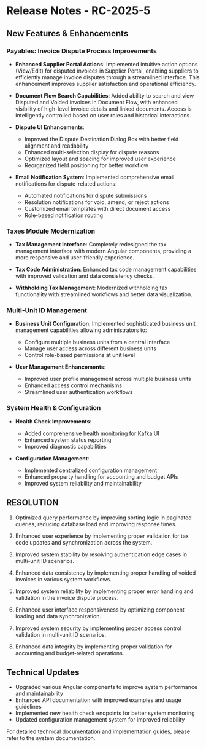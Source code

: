 # Release Notes - RC-2025-5

## New Features & Enhancements

### Payables: Invoice Dispute Process Improvements
- **Enhanced Supplier Portal Actions**: Implemented intuitive action options (View/Edit) for disputed invoices in Supplier Portal, enabling suppliers to efficiently manage invoice disputes through a streamlined interface. This enhancement improves supplier satisfaction and operational efficiency.

- **Document Flow Search Capabilities**: Added ability to search and view Disputed and Voided invoices in Document Flow, with enhanced visibility of high-level invoice details and linked documents. Access is intelligently controlled based on user roles and historical interactions.

- **Dispute UI Enhancements**: 
  - Improved the Dispute Destination Dialog Box with better field alignment and readability
  - Enhanced multi-selection display for dispute reasons
  - Optimized layout and spacing for improved user experience
  - Reorganized field positioning for better workflow

- **Email Notification System**: Implemented comprehensive email notifications for dispute-related actions:
  - Automated notifications for dispute submissions
  - Resolution notifications for void, amend, or reject actions
  - Customized email templates with direct document access
  - Role-based notification routing

### Taxes Module Modernization
- **Tax Management Interface**: Completely redesigned the tax management interface with modern Angular components, providing a more responsive and user-friendly experience.

- **Tax Code Administration**: Enhanced tax code management capabilities with improved validation and data consistency checks.

- **Withholding Tax Management**: Modernized withholding tax functionality with streamlined workflows and better data visualization.

### Multi-Unit ID Management
- **Business Unit Configuration**: Implemented sophisticated business unit management capabilities allowing administrators to:
  - Configure multiple business units from a central interface
  - Manage user access across different business units
  - Control role-based permissions at unit level

- **User Management Enhancements**: 
  - Improved user profile management across multiple business units
  - Enhanced access control mechanisms
  - Streamlined user authentication workflows

### System Health & Configuration
- **Health Check Improvements**: 
  - Added comprehensive health monitoring for Kafka UI
  - Enhanced system status reporting
  - Improved diagnostic capabilities

- **Configuration Management**: 
  - Implemented centralized configuration management
  - Enhanced property handling for accounting and budget APIs
  - Improved system reliability and maintainability

## RESOLUTION
1. Optimized query performance by improving sorting logic in paginated queries, reducing database load and improving response times.

2. Enhanced user experience by implementing proper validation for tax code updates and synchronization across the system.

3. Improved system stability by resolving authentication edge cases in multi-unit ID scenarios.

4. Enhanced data consistency by implementing proper handling of voided invoices in various system workflows.

5. Improved system reliability by implementing proper error handling and validation in the invoice dispute process.

6. Enhanced user interface responsiveness by optimizing component loading and data synchronization.

7. Improved system security by implementing proper access control validation in multi-unit ID scenarios.

8. Enhanced data integrity by implementing proper validation for accounting and budget-related operations.

## Technical Updates
- Upgraded various Angular components to improve system performance and maintainability
- Enhanced API documentation with improved examples and usage guidelines
- Implemented new health check endpoints for better system monitoring
- Updated configuration management system for improved reliability

For detailed technical documentation and implementation guides, please refer to the system documentation.